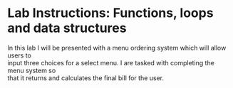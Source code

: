 # Lab Instructions: Functions, loops and data structures

In this lab I will be presented with a menu ordering system which will allow users to   
input three choices for a select menu. I are tasked with completing the menu system so   
that it returns and calculates the final bill for the user.